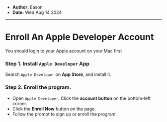 - **Author:** Eason
- **Date:** Wed Aug 14 2024
---
# Enroll An Apple Developer Account
You should login to your Apple account on your Mac first
### Step 1. Install `Apple Developer` App
Search `Apple Developer` on **App Store**, and install it.

### Step 2. Enroll the program.
- Open `Apple Developer`, Click the **account button** on the bottom-left corner. 
- Click the **Enroll Now** button on the page.
- Follow the prompt to sign up or enroll the program.

